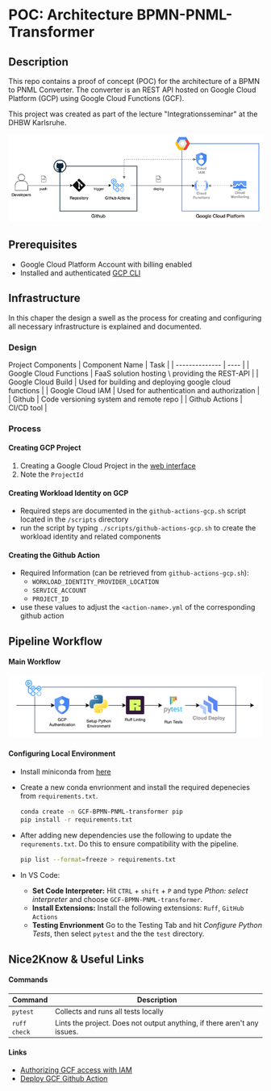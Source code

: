 # POC: Architecture BPMN-PNML-Transformer

## Description
This repo contains a proof of concept (POC) for the architecture of a BPMN to PNML Converter.
The converter is an REST API hosted on Google Cloud Platform (GCP) using Google Cloud Functions (GCF).

This project was created as part of the lecture "Integrationsseminar" at the DHBW Karlsruhe.

![Architecture Drawing](https://github.com/Niyada/bpmn-pnml-transformer-poc/blob/main/doc/imgs/architecture.png?raw=true)

## Prerequisites
- Google Cloud Platform Account with billing enabled
- Installed and authenticated [GCP CLI](https://cloud.google.com/sdk/docs/install-sdk?ref=blog.leandrotoledo.org) 


## Infrastructure
In this chaper the design a swell as the process for creating and configuring all necessary infrastructure is explained and documented.

### Design
Project Components
| Component Name | Task |
| -------------- | ---- |
| Google Cloud Functions | FaaS solution hosting \ providing the REST-API |
| Google Cloud Build | Used for building and deploying google cloud functions |
| Google Cloud IAM | Used for authentication and authorization |
| Github | Code versioning system and remote repo |
| Github Actions | CI/CD tool |


### Process
#### Creating GCP Project
1. Creating a Google Cloud Project in the [web interface](https://console.cloud.google.com/projectcreate?ref=blog.leandrotoledo.org)
2. Note the `ProjectId`

#### Creating Workload Identity on GCP
- Required steps are documented in the `github-actions-gcp.sh` script located in the `/scripts` directory
- run the script by typing `./scripts/github-actions-gcp.sh` to create the workload identity and related components

#### Creating the Github Action
- Required Information (can be retrieved from `github-actions-gcp.sh`):
  - `WORKLOAD_IDENTITY_PROVIDER_LOCATION`
  - `SERVICE_ACCOUNT`
  - `PROJECT_ID`
- use these values to adjust the `<action-name>.yml` of the corresponding github action

## Pipeline Workflow

#### Main Workflow
![Main Workflow](https://github.com/Niyada/bpmn-pnml-transformer-poc/blob/main/doc/imgs/workflow.main.png?raw=true)


#### Configuring Local Environment
- Install miniconda from [here](https://docs.conda.io/projects/miniconda/en/latest/)
- Create a new conda envrionment and install the required depenecies from `requirements.txt`.
    ```bash
    conda create -n GCF-BPMN-PNML-transformer pip
    pip install -r requirements.txt
    ```
- After adding new dependencies use the following to update the `requrements.txt`. Do this to ensure compatibility with the pipeline.
    ```bash
    pip list --format=freeze > requirements.txt
    ```

- In VS Code:
  - **Set Code Interpreter:** Hit `CTRL` + `shift` + `P` and type *Pthon: select interpreter* and choose `GCF-BPMN-PNML-transformer`.
  - **Install Extensions:** Install the following extensions: `Ruff`, `GitHub Actions`
  - **Testing Envrionment** Go to the Testing Tab and hit *Configure Python Tests*, then select `pytest` and the the `test` directory.

## Nice2Know & Useful Links

#### Commands
| Command | Description |
| ------- | ----------- |
| `pytest` | Collects and runs all tests locally |
| `ruff check` | Lints the project. Does not output anything, if there aren't any issues. |

#### Links
- [Authorizing GCF access with IAM](https://cloud.google.com/functions/docs/securing/managing-access-iam#console_4)
- [Deploy GCF Github Action](https://github.com/google-github-actions/deploy-cloud-functions)